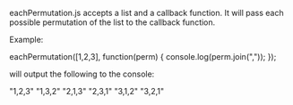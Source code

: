 eachPermutation.js accepts a list and a callback function.  It will pass each possible permutation of the list to the callback function.

Example:

eachPermutation([1,2,3], function(perm) {
  console.log(perm.join(","));
});

will output the following to the console:

"1,2,3"
"1,3,2"
"2,1,3"
"2,3,1"
"3,1,2"
"3,2,1"